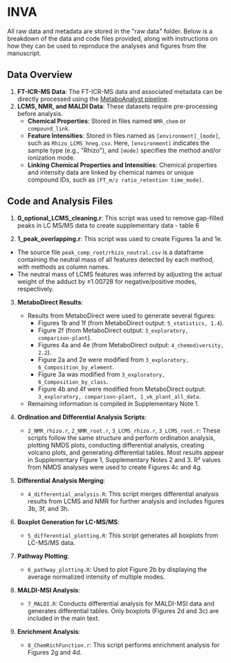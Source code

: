 # INVA

All raw data and metadata are stored in the "raw data" folder. Below is a breakdown of the data and code files provided, along with instructions on how they can be used to reproduce the analyses and figures from the manuscript.

## Data Overview

1. **FT-ICR-MS Data**: The FT-ICR-MS data and associated metadata can be directly processed using the [MetaboAnalyst pipeline](https://metabodirect.readthedocs.io/en/latest/).
2. **LCMS, NMR, and MALDI Data**: These datasets require pre-processing before analysis.
   - **Chemical Properties**: Stored in files named `NMR_chem` or `compound_link`.
   - **Feature Intensities**: Stored in files named as `[environment]_[mode]`, such as `Rhizo_LCMS_hneg.csv`. Here, `[environment]` indicates the sample type (e.g., "Rhizo"), and `[mode]` specifies the method and/or ionization mode.
   - **Linking Chemical Properties and Intensities**: Chemical properties and intensity data are linked by chemical names or unique compound IDs, such as `[FT_m/z ratio_retention time_mode]`.

## Code and Analysis Files

1.  **0_optional_LCMS_cleaning.r**: This script was used to remove gap-filled peaks in LC MS/MS data to create supplementary data - table 6
   
3.  **1_peak_overlapping.r**: This script was used to create Figures 1a and 1e.
   - The source file `peak_comp_root/rhizo_neutral.csv` is a dataframe containing the neutral mass of all features detected by each method, with methods as column names.
   - The neutral mass of LCMS features was inferred by adjusting the actual weight of the adduct by ±1.00728 for negative/positive modes, respectively.

3. **MetaboDirect Results**:
   - Results from MetaboDirect were used to generate several figures:
     - Figures 1b and 1f (from MetaboDirect output: `5_statistics, 1.4`).
     - Figure 2f (from MetaboDirect output: `3_exploratory, comparison-plant`).
     - Figures 4a and 4e (from MetaboDirect output: `4_chemodiversity, 2.2`).
     - Figure 2a and 2e were modified from `3_exploratory, 6_Composition_by_element`.
     - Figure 3a was modified from `3_exploratory, 6_Composition_by_class`.
     - Figure 4b and 4f were modified from MetaboDirect output: `3_exploratory, comparison-plant, 1_vk_plant_all_data`.
   - Remaining information is compiled in Supplementary Note 1.

4. **Ordination and Differential Analysis Scripts**:
   - `2_NMR_rhizo.r`, `2_NMR_root.r`, `3_LCMS_rhizo.r`, `3_LCMS_root.r`: These scripts follow the same structure and perform ordination analysis, plotting NMDS plots, conducting differential analysis, creating volcano plots, and generating differential tables. Most results appear in Supplementary Figure 1, Supplementary Notes 2 and 3. R² values from NMDS analyses were used to create Figures 4c and 4g.

5. **Differential Analysis Merging**:
   - `4_differential_analysis.R`: This script merges differential analysis results from LCMS and NMR for further analysis and includes figures 3b, 3f, and 3h.

6. **Boxplot Generation for LC-MS/MS**:
   - `5_differential_plotting.R`: This script generates all boxplots from LC-MS/MS data.

7. **Pathway Plotting**:
   - `6_pathway_plotting.R`: Used to plot Figure 2b by displaying the average normalized intensity of multiple modes.

8. **MALDI-MSI Analysis**:
   - `7_MALDI.R`: Conducts differential analysis for MALDI-MSI data and generates differential tables. Only boxplots (Figures 2d and 3c) are included in the main text.

9. **Enrichment Analysis**:
   - `8_ChemRichFunction.r`: This script performs enrichment analysis for Figures 2g and 4d.

